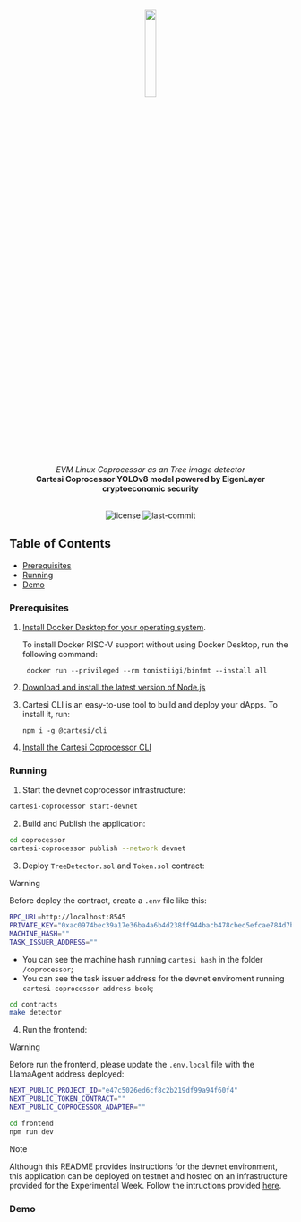 <br>
<p align="center">
    <img src="https://github.com/Mugen-Builders/.github/assets/153661799/7ed08d4c-89f4-4bde-a635-0b332affbd5d" align="center" width="20%">
</p>
<br>
<div align="center">
    <i>EVM Linux Coprocessor as an Tree image detector</i>
</div>
<div align="center">
<b>Cartesi Coprocessor YOLOv8 model powered by EigenLayer cryptoeconomic security</b>
</div>
<br>
<p align="center">
	<img src="https://img.shields.io/github/license/Mugen-Builders/coprocessor-tree-detector?style=default&logo=opensourceinitiative&logoColor=white&color=79F7FA" alt="license">
	<img src="https://img.shields.io/github/last-commit/Mugen-Builders/coprocessor-tree-detector?style=default&logo=git&logoColor=white&color=868380" alt="last-commit">
</p>

##  Table of Contents

- [Prerequisites](#prerequisites)
- [Running](#running)
- [Demo](#demo)

###  Prerequisites

1. [Install Docker Desktop for your operating system](https://www.docker.com/products/docker-desktop/).

    To install Docker RISC-V support without using Docker Desktop, run the following command:
    
   ```shell
    docker run --privileged --rm tonistiigi/binfmt --install all
   ```

2. [Download and install the latest version of Node.js](https://nodejs.org/en/download)

3. Cartesi CLI is an easy-to-use tool to build and deploy your dApps. To install it, run:

   ```shell
   npm i -g @cartesi/cli
   ```

4. [Install the Cartesi Coprocessor CLI](https://docs.mugen.builders/cartesi-co-processor-tutorial/installation)

###  Running

1. Start the devnet coprocessor infrastructure:

```bash
cartesi-coprocessor start-devnet
```

2. Build and Publish the application:

```sh
cd coprocessor
cartesi-coprocessor publish --network devnet
```

3. Deploy `TreeDetector.sol` and `Token.sol` contract:

> [!WARNING]
> 
> Before deploy the contract, create a `.env` file like this:
> ```bash
> RPC_URL=http://localhost:8545
> PRIVATE_KEY="0xac0974bec39a17e36ba4a6b4d238ff944bacb478cbed5efcae784d7bf4f2ff80"
> MACHINE_HASH=""
> TASK_ISSUER_ADDRESS=""
> ```
> 
> - You can see the machine hash running `cartesi hash` in the folder `/coprocessor`;
> - You can see the task issuer address for the devnet enviroment running `cartesi-coprocessor address-book`;
   
```sh
cd contracts
make detector
```

4. Run the frontend:

> [!WARNING]
> Before run the frontend, please update the `.env.local` file with the LlamaAgent address deployed:
> ```bash
> NEXT_PUBLIC_PROJECT_ID="e47c5026ed6cf8c2b219df99a94f60f4"
> NEXT_PUBLIC_TOKEN_CONTRACT=""
> NEXT_PUBLIC_COPROCESSOR_ADAPTER=""
> ```

```sh
cd frontend
npm run dev
```

> [!NOTE]
> Although this README provides instructions for the devnet environment, this application can be deployed on testnet and hosted on an infrastructure provided for the Experimental Week. Follow the intructions provided [here](https://docs.mugen.builders/cartesi-co-processor-tutorial/deploy).

### Demo
